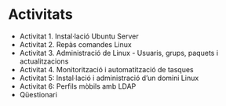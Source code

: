 # Activitats

* Activitat 1. Instal·lació Ubuntu Server
* Activitat 2. Repàs comandes Linux
* Activitat 3. Administració de Linux - Usuaris, grups, paquets i actualitzacions
* Activitat 4. Monitorització i automatització de tasques
* Activitat 5: Instal·lació i administració d’un domini Linux
* Activitat 6: Perfils mòbils amb LDAP
* Qüestionari&#x20;
